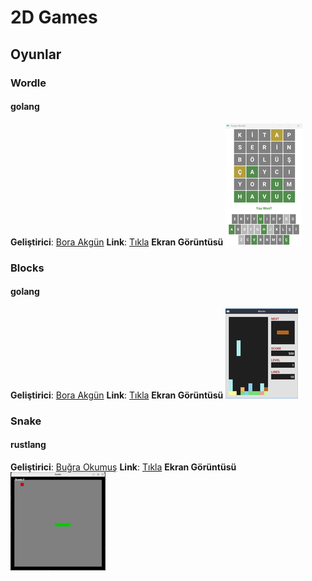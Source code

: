 # 2D Games

## Oyunlar

### Wordle

#### golang

**Geliştirici**: [Bora Akgün](https://github.com/QuickOrBeDead)
**Link**: [Tıkla](wordle/golang)
**Ekran Görüntüsü**
![Wordle](../_img/wordle.png)

### Blocks

#### golang

**Geliştirici**: [Bora Akgün](https://github.com/QuickOrBeDead)
**Link**: [Tıkla](blocks/golang)
**Ekran Görüntüsü**
![Wordle](../_img/blocks.png)

### Snake

#### rustlang

**Geliştirici**: [Buğra Okumuş](https://github.com/bgraokmush)
**Link**: [Tıkla](snake/rustlang)
**Ekran Görüntüsü**
![Wordle](../_img/snake.png)